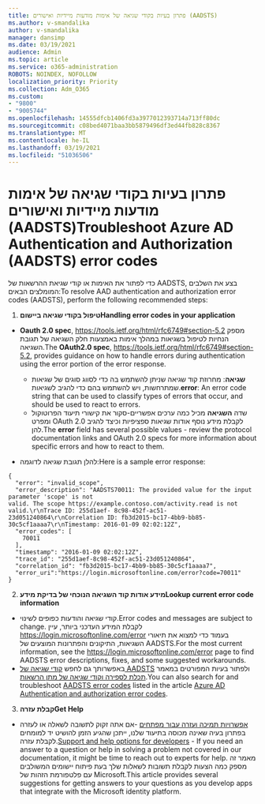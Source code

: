 ```yaml
---
title: פתרון בעיות בקודי שגיאה של אימות מודעות מיידיות ואישורים (AADSTS)
ms.author: v-smandalika
author: v-smandalika
manager: dansimp
ms.date: 03/19/2021
audience: Admin
ms.topic: article
ms.service: o365-administration
ROBOTS: NOINDEX, NOFOLLOW
localization_priority: Priority
ms.collection: Adm_O365
ms.custom:
- "9800"
- "9005744"
ms.openlocfilehash: 14555dfcb1406fd3a3977012393714a713ff80dc
ms.sourcegitcommit: c08bed4071baa3bb5879496df3ed44fb828c8367
ms.translationtype: MT
ms.contentlocale: he-IL
ms.lasthandoff: 03/19/2021
ms.locfileid: "51036506"
---
```

# <a name="troubleshoot-azure-ad-authentication-and-authorization-aadsts-error-codes"></a><span data-ttu-id="dbf41-102">פתרון בעיות בקודי שגיאה של אימות מודעות מיידיות ואישורים (AADSTS)</span><span class="sxs-lookup"><span data-stu-id="dbf41-102">Troubleshoot Azure AD Authentication and Authorization (AADSTS) error codes</span></span>

<span data-ttu-id="dbf41-103">כדי לפתור את האימות או קודי שגיאת ההרשאות של AADSTS, בצע את השלבים המומלצים הבאים:</span><span class="sxs-lookup"><span data-stu-id="dbf41-103">To resolve AAD authentication and authorization error codes (AADSTS), perform the following recommended steps:</span></span>

1. <span data-ttu-id="dbf41-104">**טיפול בקודי שגיאה ביישום**</span><span class="sxs-lookup"><span data-stu-id="dbf41-104">**Handling error codes in your application**</span></span>

- <span data-ttu-id="dbf41-105">**Oauth 2.0 spec**, https://tools.ietf.org/html/rfc6749#section-5.2 מספק הנחיות לטיפול בשגיאות במהלך אימות באמצעות חלק השגיאה של תגובת השגיאה.</span><span class="sxs-lookup"><span data-stu-id="dbf41-105">The **OAuth2.0 spec**, https://tools.ietf.org/html/rfc6749#section-5.2, provides guidance on how to handle errors during authentication using the error portion of the error response.</span></span>

    - <span data-ttu-id="dbf41-106">**שגיאה**: מחרוזת קוד שגיאה שניתן להשתמש בה כדי לסווג סוגים של שגיאות שמתרחשות, ויש להשתמש בהם כדי להגיב לשגיאות.</span><span class="sxs-lookup"><span data-stu-id="dbf41-106">**error**: An error code string that can be used to classify types of errors that occur, and should be used to react to errors.</span></span>
    - <span data-ttu-id="dbf41-107">שדה **השגיאה** מכיל כמה ערכים אפשריים-סקור את קישורי תיעוד הפרוטוקול ומפרט OAuth 2.0 לקבלת מידע נוסף אודות שגיאות ספציפיות וכיצד להגיב להן.</span><span class="sxs-lookup"><span data-stu-id="dbf41-107">The **error** field has several possible values - review the protocol documentation links and OAuth 2.0 specs for more information about specific errors and how to react to them.</span></span>

- <span data-ttu-id="dbf41-108">להלן תגובת שגיאה לדוגמה:</span><span class="sxs-lookup"><span data-stu-id="dbf41-108">Here is a sample error response:</span></span>
```
{
  "error": "invalid_scope",
  "error_description": "AADSTS70011: The provided value for the input parameter 'scope' is not 
valid. The scope https://example.contoso.com/activity.read is not valid.\r\nTrace ID: 255d1aef- 8c98-452f-ac51-23d051240864\r\nCorrelation ID: fb3d2015-bc17-4bb9-bb85-30c5cf1aaaa7\r\nTimestamp: 2016-01-09 02:02:12Z",
  "error_codes": [
    70011
  ],
  "timestamp": "2016-01-09 02:02:12Z",
  "trace_id": "255d1aef-8c98-452f-ac51-23d051240864",
  "correlation_id": "fb3d2015-bc17-4bb9-bb85-30c5cf1aaaa7", 
  "error_uri":"https://login.microsoftonline.com/error?code=70011"
}
```
2. <span data-ttu-id="dbf41-109">**מידע אודות קוד השגיאה הנוכחי של בדיקת מידע**</span><span class="sxs-lookup"><span data-stu-id="dbf41-109">**Lookup current error code information**</span></span>

- <span data-ttu-id="dbf41-110">קודי שגיאה והודעות כפופים לשינוי.</span><span class="sxs-lookup"><span data-stu-id="dbf41-110">Error codes and messages are subject to change.</span></span> <span data-ttu-id="dbf41-111">לקבלת המידע העדכני ביותר, עיין https://login.microsoftonline.com/error בעמוד כדי למצוא את תיאורי השגיאות, התיקונים והפתרונות המוצעים של AADSTS.</span><span class="sxs-lookup"><span data-stu-id="dbf41-111">For the most current information, see the https://login.microsoftonline.com/error page to find AADSTS error descriptions, fixes, and some suggested workarounds.</span></span>
- <span data-ttu-id="dbf41-112">באפשרותך גם לחפש [קודי שגיאה של AADSTS](https://docs.microsoft.com/azure/active-directory/develop/reference-aadsts-error-codes#aadsts-error-codes) ולפתור בעיות המפורטים במאמר [תכלת לספירה וקודי שגיאה של מתן הרשאות](https://docs.microsoft.com/azure/active-directory/develop/reference-aadsts-error-codes#handling-error-codes-in-your-application).</span><span class="sxs-lookup"><span data-stu-id="dbf41-112">You can also search for and troubleshoot [AADSTS error codes](https://docs.microsoft.com/azure/active-directory/develop/reference-aadsts-error-codes#aadsts-error-codes) listed in the article [Azure AD Authentication and authorization error codes](https://docs.microsoft.com/azure/active-directory/develop/reference-aadsts-error-codes#handling-error-codes-in-your-application).</span></span>

3. <span data-ttu-id="dbf41-113">**קבלת עזרה**</span><span class="sxs-lookup"><span data-stu-id="dbf41-113">**Get Help**</span></span>

- <span data-ttu-id="dbf41-114">[אפשרויות תמיכה ועזרה עבור מפתחים](https://docs.microsoft.com/azure/active-directory/develop/developer-support-help-options) -אם אתה זקוק לתשובה לשאלה או לעזרה בפתרון בעיה שאינה מכוסה בתיעוד שלנו, ייתכן שהגיע הזמן להושיט יד למומחים לקבלת עזרה.</span><span class="sxs-lookup"><span data-stu-id="dbf41-114">[Support and help options for developers](https://docs.microsoft.com/azure/active-directory/develop/developer-support-help-options) - If you need an answer to a question or help in solving a problem not covered in our documentation, it might be time to reach out to experts for help.</span></span> <span data-ttu-id="dbf41-115">מאמר זה מספק כמה הצעות לקבלת תשובות לשאלות שלך בעת פיתוח יישומים המשולבים עם פלטפורמת הזהות של Microsoft.</span><span class="sxs-lookup"><span data-stu-id="dbf41-115">This article provides several suggestions for getting answers to your questions as you develop apps that integrate with the Microsoft identity platform.</span></span>








